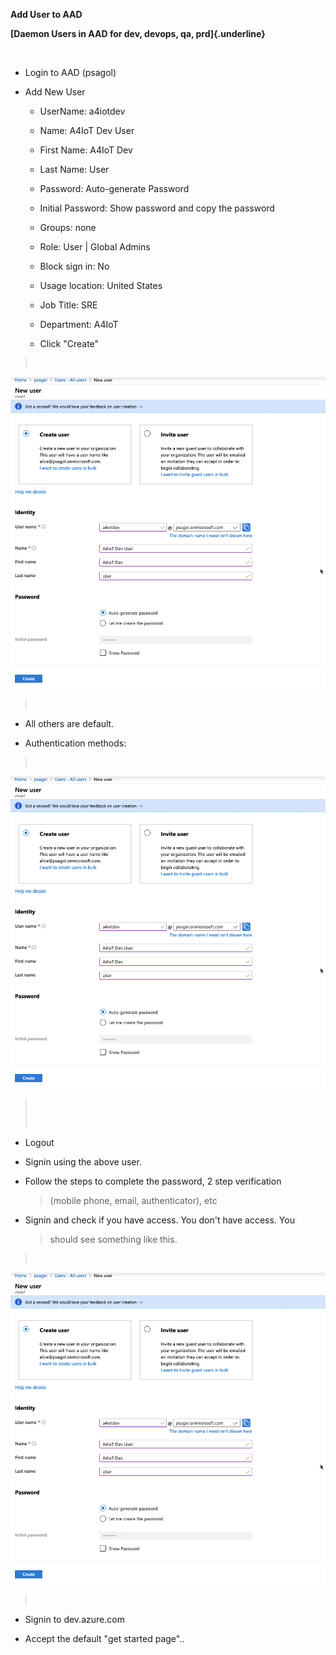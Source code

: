**Add User to AAD**

**[Daemon Users in AAD for dev, devops, qa, prd]{.underline}**

 

-   Login to AAD (psagol)

-   Add New User

    -   UserName: a4iotdev

    -   Name: A4IoT Dev User

    -   First Name: A4IoT Dev

    -   Last Name: User

    -   Password: Auto-generate Password

    -   Initial Password: Show password and copy the password

    -   Groups: none

    -   Role: User \| Global Admins

    -   Block sign in: No

    -   Usage location: United States

    -   Job Title: SRE

    -   Department: A4IoT

    -   Click \"Create\"

>  
>
![alt text][createvnet]

[createvnet]: /AddUser-1.png?raw=true "AddUser-1"
>
>  

-   All others are default.

-   Authentication methods:

>  
>
![alt text][createvnet]

[createvnet]: /AddUser-2.png?raw=true "AddUser-2"
>
>  
>
>  

-   Logout

-   Signin using the above user.

-   Follow the steps to complete the password, 2 step verification
    > (mobile phone, email, authenticator), etc

-   Signin and check if you have access. You don\'t have access. You
    > should see something like this.

>  
>
![alt text][createvnet]

[createvnet]: /AddUser-3.png?raw=true "AddUser-3"
>
>  

-   Signin to dev.azure.com

-   Accept the default \"get started page\"..
